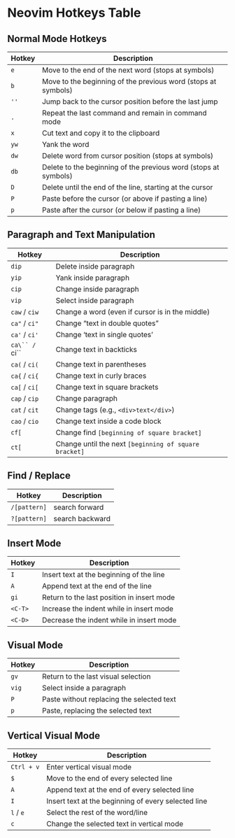 # Neovim Hotkeys Table

## Normal Mode Hotkeys

| **Hotkey**      | **Description**                                                        |
|-----------------|------------------------------------------------------------------------|
| `e`             | Move to the end of the next word (stops at symbols)                    |
| `b`             | Move to the beginning of the previous word (stops at symbols)          |
| `''`            | Jump back to the cursor position before the last jump                  |
| `.`             | Repeat the last command and remain in command mode                     |
| `x`             | Cut text and copy it to the clipboard                                  |
| `yw`            | Yank the word                                                          |
| `dw`            | Delete word from cursor position (stops at symbols)                    |
| `db`            | Delete to the beginning of the previous word (stops at symbols)        |
| `D`             | Delete until the end of the line, starting at the cursor               |
| `P`             | Paste before the cursor (or above if pasting a line)                   |
| `p`             | Paste after the cursor (or below if pasting a line)                    |

## Paragraph and Text Manipulation

| **Hotkey**      | **Description**                                                        |
|-----------------|------------------------------------------------------------------------|
| `dip`           | Delete inside paragraph                                                |
| `yip`           | Yank inside paragraph                                                  |
| `cip`           | Change inside paragraph                                                |
| `vip`           | Select inside paragraph                                                |
| `caw` / `ciw`   | Change a word (even if cursor is in the middle)                        |
| `ca"` / `ci"`   | Change “text in double quotes”                                         |
| `ca'` / `ci'`   | Change ‘text in single quotes’                                         |
| `ca\`` / `ci\`` | Change text in backticks                                               |
| `ca(` / `ci(`   | Change text in parentheses                                             |
| `ca{` / `ci{`   | Change text in curly braces                                            |
| `ca[` / `ci[`   | Change text in square brackets                                         |
| `cap` / `cip`   | Change paragraph                                                       |
| `cat` / `cit`   | Change tags (e.g., `<div>text</div>`)                                  |
| `cao` / `cio`   | Change text inside a code block                                        |
| `cf[`           | Change find `[beginning of square bracket]`                            |
| `ct[`           | Change until the next `[beginning of square bracket]`                  |

## Find / Replace

| **Hotkey**      | **Description**                                                        |
|-----------------|------------------------------------------------------------------------|
| `/[pattern]`    | search forward                                                         |
| `?[pattern]`    | search backward                                                        |

## Insert Mode

| **Hotkey**      | **Description**                                                        |
|-----------------|------------------------------------------------------------------------|
| `I`             | Insert text at the beginning of the line                               |
| `A`             | Append text at the end of the line                                     |
| `gi`            | Return to the last position in insert mode                             |
| `<C-T>`         | Increase the indent while in insert mode                               |
| `<C-D>`         | Decrease the indent while in insert mode                               |

## Visual Mode

| **Hotkey**      | **Description**                                                        |
|-----------------|------------------------------------------------------------------------|
| `gv`            | Return to the last visual selection                                    |
| `vig`           | Select inside a paragraph                                              |
| `P`             | Paste without replacing the selected text                              |
| `p`             | Paste, replacing the selected text                                     |

## Vertical Visual Mode

| **Hotkey**      | **Description**                                                        |
|-----------------|------------------------------------------------------------------------|
| `Ctrl + v`      | Enter vertical visual mode                                             |
| `$`             | Move to the end of every selected line                                 |
| `A`             | Append text at the end of every selected line                          |
| `I`             | Insert text at the beginning of every selected line                    |
| `l` / `e`       | Select the rest of the word/line                                       |
| `c`             | Change the selected text in vertical mode                              |


